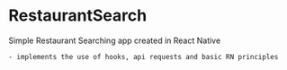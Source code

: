 # RestaurantSearch

Simple Restaurant Searching app created in React Native 

    - implements the use of hooks, api requests and basic RN principles



